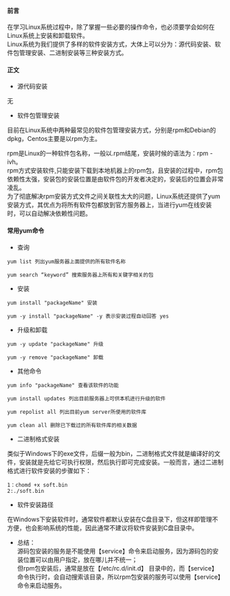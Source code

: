 #### 前言
在学习Linux系统过程中，除了掌握一些必要的操作命令，也必须要学会如何在Linux系统上安装和卸载软件。  
Linux系统为我们提供了多样的软件安装方式，大体上可以分为：源代码安装、软件包管理安装、二进制安装等三种安装方式。

#### 正文
- 源代码安装

无

- 软件包管理安装
  
目前在Linux系统中两种最常见的软件包管理安装方式，分别是rpm和Debian的dpkg，Centos主要是以rpm为主。

rpm是Linux的一种软件包名称，一般以.rpm结尾，安装时候的语法为：rpm -ivh。  
rpm方式安装软件,只能安装下载到本地机器上的rpm包，且安装的过程中，rpm包依赖性太强，安装包的安装位置是由软件包的开发者决定的，安装后的位置会非常凌乱。  
为了彻底解决rpm安装方式文件之间关联性太大的问题，Linux系统还提供了yum安装方式，其优点为将所有软件包都放到官方服务器上，当进行yum在线安装时，可以自动解决依赖性问题。

#### 常用yum命令
- 查询

```
yum list 列出yum服务器上面提供的所有软件名称

yum search “keyword” 搜索服务器上所有和关键字相关的包
```
- 安装

```
yum install "packageName" 安装

yum -y install "packageName" -y 表示安装过程自动回答 yes
```
- 升级和卸载

```
yum -y update "packageName" 升级

yum -y remove "packageName" 卸载
```
- 其他命令

```
yum info "packageName" 查看该软件的功能

yum install updates 列出目前服务器上可供本机进行升级的软件

yum repolist all 列出目前yum server所使用的软件库

yum clean all 删除已下载过的所有软件库的相关数据
```
- 二进制格式安装

类似于Windows下的exe文件，后缀一般为bin，二进制格式文件就是编译好的文件，安装就是先给它可执行权限，然后执行即可完成安装。一般而言，通过二进制格式进行软件安装的步骤如下：
```
1：chomd +x soft.bin
2:./soft.bin
```
- 软件安装路径

在Windows下安装软件时，通常软件都默认安装在C盘目录下，但这样即管理不方便，也会影响系统的性能，因此通常不建议将软件安装到C盘目录中。

- 总结：  
源码包安装的服务是不能使用【service】命令来启动服务，因为源码包的安装位置可以由用户指定，放在哪儿并不统一；  
但rpm包安装后，通常是放在【/etc/rc.d/init.d】 目录中的，而【service】命令执行时，会自动搜索该目录，所以rpm包安装的服务可以使用【service】命令来启动服务。

